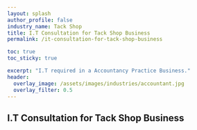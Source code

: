 ```yaml
---
layout: splash 
author_profile: false 
industry_name: Tack Shop
title: I.T Consultation for Tack Shop Business
permalink: /it-consultation-for-tack-shop-business

toc: true
toc_sticky: true

excerpt: "I.T required in a Accountancy Practice Business."
header:
  overlay_image: /assets/images/industries/accountant.jpg
  overlay_filter: 0.5 
---
```


## I.T Consultation for Tack Shop Business